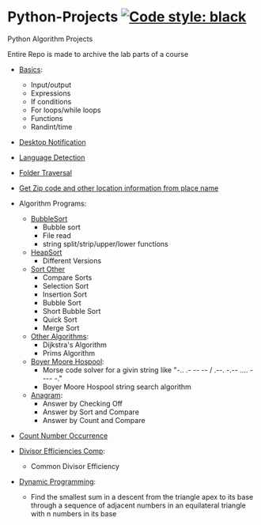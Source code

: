 # Python-Projects [![Code style: black](https://img.shields.io/badge/code%20style-black-000000.svg)](https://github.com/psf/black)

Python Algorithm Projects

Entire Repo is made to archive the lab parts of a course

- [Basics](Python%20Basics/):
  - Input/output
  - Expressions
  - If conditions
  - For loops/while loops
  - Functions
  - Randint/time

- [Desktop Notification](Desktop%20Notifications/)
- [Language Detection](Language%20Detection/)
- [Folder Traversal](Folder%20Traversal/)
- [Get Zip code and other location information from place name](GeoCode/)

- Algorithm Programs:
  - [BubbleSort](Algorithm%20Programs/HomeWork2-Bubble_Sort/)
    - Bubble sort
    - File read
    - string split/strip/upper/lower functions
  - [HeapSort](Algorithm%20Programs/HeapSort)
    - Different Versions
  - [Sort Other](Algorithm%20Programs/Sort-Other)
    - Compare Sorts
    - Selection Sort
    - Insertion Sort
    - Bubble Sort
    - Short Bubble Sort
    - Quick Sort
    - Merge Sort
  - [Other Algorithms](Algorithm%20Programs/Other-Algorithms):
    - Dijkstra's Algorithm
    - Prims Algorithm
  - [Boyer Moore Hospool](Algorithms%20Programs/Boyer%20Moore%20Horspool/):
    - Morse code solver for a givin string like "-.. .- -- -- / .--. -.-- .... - --- -."
    - Boyer Moore Hospool string search algorithm
  - [Anagram](Algorithms%20Programs/Anagram/):
    - Answer by Checking Off
    - Answer by Sort and Compare
    - Answer by Count and Compare
  
- [Count Number Occurrence](Count%20Number%20Occurrence/)

- [Divisor Efficiencies Comp](Python%20Divisor%20Efficiencies%20Comp/):
  - Common Divisor Efficiency

- [Dynamic Programming](Dynamic%20Programming/):
  - Find the smallest sum in a descent from the triangle apex to its base through a sequence of adjacent numbers in an equilateral triangle with n numbers in its base